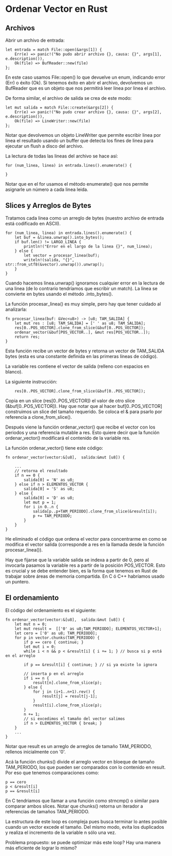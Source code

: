 # Ordenar Vector en Rust

## Archivos

Abrir un archivo de entrada:

    let entrada = match File::open(&args[1]) {
        Err(e) => panic!("No pudo abrir archivo {}, causa: {}", args[1], e.description()),
        Ok(file) => BufReader::new(file)
    };

En este caso usamos File::open() lo que devuelve un enum, indicando error (Err) o éxito (Ok). Si tenemos éxito en abrir el archivo, devolvemos un BufReader que es un objeto que nos permitirá leer linea por linea el archivo.

De forma similar, el archivo de salida se crea de este modo:

    let mut salida = match File::create(&args[2]) {
        Err(e) => panic!("No pudo crear archivo {}, causa: {}", args[2], e.description()),
        Ok(file) => LineWriter::new(file)
    };

Notar que devolvemos un objeto LineWriter que permite escribir linea por linea el resultado usando un buffer que detecta los fines de linea para ejecutar un flush a disco del archivo.


La lectura de todas las lineas del archivo se hace así:

    for (num_linea, linea) in entrada.lines().enumerate() {

    }

Notar que en el for usamos el método enumerate() que nos permite asignarle un número a cada linea leida.


## Slices y Arreglos de Bytes

Tratamos cada linea como un arreglo de bytes (nuestro archivo de entrada está codificado en ASCII).



    for (num_linea, linea) in entrada.lines().enumerate() {
        let buf = &linea.unwrap().into_bytes();
        if buf.len() != LARGO_LINEA {
            println!("Error en el largo de la linea {}", num_linea);
        } else {
            let vector = procesar_linea(buf);
            writeln!(salida, "{}", str::from_utf8(&vector).unwrap()).unwrap();
        }
    }

Cuando hacemos linea.unwrap() ignoramos cualquier error en la lectura de una linea (de lo contrario tendríamos que escribir un match).
La linea se convierte en bytes usando el método .into_bytes().


La función procesar_linea() es muy simple, pero hay que tener cuidado al analizarla:


    fn procesar_linea(buf: &Vec<u8>) -> [u8; TAM_SALIDA] {
        let mut res : [u8; TAM_SALIDA] = [' ' as u8; TAM_SALIDA];
        res[0..POS_VECTOR].clone_from_slice(&buf[0..POS_VECTOR]);
        ordenar_vector(&buf[POS_VECTOR..], &mut res[POS_VECTOR..]); 
        return res;
    }

Esta función recibe un vector de bytes y retorna un vector de TAM_SALIDA bytes (esta es una constante definida en las primeras líneas de código).


La variable res contiene el vector de salida (relleno con espacios en blanco).

La siguiente instrucción:

        res[0..POS_VECTOR].clone_from_slice(&buf[0..POS_VECTOR]);

Copia en un slice (res[0..POS_VECTOR]) el valor de otro slice (&buf[0..POS_VECTOR]). Hay que notar que al hacer buf[0..POS_VECTOR] construimos un slice del tamaño requerido. Se coloca el & para psarlo por referencia a clone_from_slice().

Después viene la función ordenar_vector() que recibe el vector con los periodos y una referencia mutable a res. Esto quiere decir que la función ordenar_vector() modificará el contenido de la variable res.

La función ordenar_vector() tiene este código:


    fn ordenar_vector(vector:&[u8],  salida:&mut [u8]) {
       
        ...
        // retorna el resultado
        if n == 0 {
            salida[0] = 'N' as u8;
        } else if n > ELEMENTOS_VECTOR {
            salida[0] = 'S' as u8;
        } else {
            salida[0] = 'D' as u8;
            let mut p = 1;
            for i in 0..n {
                salida[p..p+TAM_PERIODO].clone_from_slice(&result[i]);
                p += TAM_PERIODO;
            }
        }
    }

He eliminado el código que ordena el vector para concentrarme en como se modifica el vector salida (corresponde a res en la llamada desde la función procesar_linea()).

Hay que fijarse que la variable salida se indexa a partir de 0, pero al invocarla pasamos la variable res a partir de la posición POS_VECTOR.
Esto es crucial y se debe entender bien, es la forma que tenemos en Rust de trabajar sobre áreas de memoria compartida. En C ó C++ habríamos usado un puntero.


## El ordenamiento

El código del ordenamiento es el siguiente:

    fn ordenar_vector(vector:&[u8],  salida:&mut [u8]) {
        let mut n = 0;
        let mut result =  [['0' as u8;TAM_PERIODO]; ELEMENTOS_VECTOR+1];
        let cero = ['0' as u8; TAM_PERIODO];
        for p in vector.chunks(TAM_PERIODO) {
            if p == cero { continue; }
            let mut i = 0;
            while i < n && p < &result[i] { i += 1; } // busca si p está en el arreglo

            if p == &result[i] { continue; } // si ya existe lo ignora

            // inserta p en el arreglo
            if i == n {
                result[n].clone_from_slice(p);
            } else {
                for j in (i+1..n+1).rev() {
                    result[j] = result[j-1];
                }
                result[i].clone_from_slice(p);
            }
            n += 1;
            // si excedimos el tamaño del vector salimos
            if n > ELEMENTOS_VECTOR { break; }
        }
        ...
    }

Notar que result es un arreglo de arreglos de tamaño TAM_PERIODO, rellenos inicialmente con '0'.

Acá la función chunks() divide el arreglo vector en bloeque de tamaño TAM_PERIODO, los que pueden ser comparados con lo contenido en result.
Por eso que tenemos comparaciones como:

    p == cero
    p < &result[i]
    p == &result[i]

En C tendriamos que llamar a una función como strncmp() o similar para comparar ambos slices. Notar que chunks() retorna un iterador a referencias de tamaños TAM_PERIODO.

La estructura de este loop es compleja pues busca terminar lo antes posible cuando un vector excede el tamaño. Del mismo modo, evita los duplicados y realiza el incremento de la variable n sólo una vez. 

Problema propuesto: se puede optimizar más este loop? Hay una manera más eficiente de lograr lo mismo?